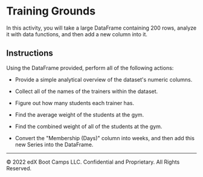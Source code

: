 # Training Grounds

In this activity, you will take a large DataFrame containing 200 rows, analyze it with data functions, and then add a new column into it.

## Instructions

Using the DataFrame provided, perform all of the following actions:

* Provide a simple analytical overview of the dataset's numeric columns.

* Collect all of the names of the trainers within the dataset.

* Figure out how many students each trainer has.

* Find the average weight of the students at the gym.

* Find the combined weight of all of the students at the gym.

* Convert the "Membership (Days)" column into weeks, and then add this new Series into the DataFrame.

---

© 2022 edX Boot Camps LLC. Confidential and Proprietary. All Rights Reserved.
